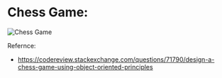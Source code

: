 # Chess Game:


![Chess Game](https://i.stack.imgur.com/IzHR9.png)



Refernce: 

+ https://codereview.stackexchange.com/questions/71790/design-a-chess-game-using-object-oriented-principles
